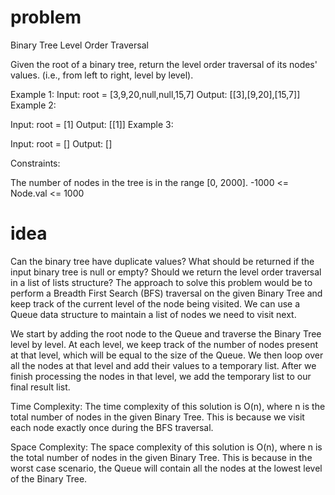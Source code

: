 # problem

Binary Tree Level Order Traversal

Given the root of a binary tree, return the level order traversal of its nodes' values. (i.e., from left to right, level by level).



Example 1:
Input: root = [3,9,20,null,null,15,7]
Output: [[3],[9,20],[15,7]]
Example 2:

Input: root = [1]
Output: [[1]]
Example 3:

Input: root = []
Output: []


Constraints:

The number of nodes in the tree is in the range [0, 2000].
-1000 <= Node.val <= 1000

# idea
Can the binary tree have duplicate values?
What should be returned if the input binary tree is null or empty?
Should we return the level order traversal in a list of lists structure?
The approach to solve this problem would be to perform a Breadth First Search (BFS) traversal on the given Binary Tree and keep track of the current level of the node being visited. We can use a Queue data structure to maintain a list of nodes we need to visit next.

We start by adding the root node to the Queue and traverse the Binary Tree level by level.
At each level, we keep track of the number of nodes present at that level,
which will be equal to the size of the Queue.
We then loop over all the nodes at that level and add their values to a temporary list.
After we finish processing the nodes in that level,
we add the temporary list to our final result list.

Time Complexity:
The time complexity of this solution is O(n), where n is the total number of nodes in the given Binary Tree. This is because we visit each node exactly once during the BFS traversal.

Space Complexity:
The space complexity of this solution is O(n), where n is the total number of nodes in the given Binary Tree. This is because in the worst case scenario, the Queue will contain all the nodes at the lowest level of the Binary Tree.



